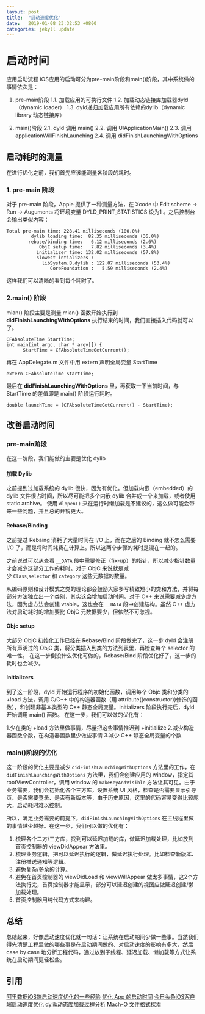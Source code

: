 ```yaml
---
layout: post
title:  "启动速度优化"
date:   2019-01-08 23:32:53 +0800
categories: jekyll update
---
```



# 启动时间
应用启动流程
iOS应用的启动可分为pre-main阶段和main()阶段，其中系统做的事情依次是：
1. pre-main阶段
1.1. 加载应用的可执行文件
1.2. 加载动态链接库加载器dyld（dynamic loader）
1.3. dyld递归加载应用所有依赖的dylib（dynamic library 动态链接库）

1. main()阶段
2.1. dyld 调用 main() 
2.2. 调用 UIApplicationMain() 
2.3. 调用 applicationWillFinishLaunching
2.4. 调用 didFinishLaunchingWithOptions

## 启动耗时的测量

在进行优化之前，我们首先应该能测量各阶段的耗时。

### 1. pre-main 阶段

对于 pre-main 阶段，Apple 提供了一种测量方法，在 Xcode 中 Edit scheme -> Run -> Auguments 将环境变量 DYLD_PRINT_STATISTICS 设为1 。之后控制台会输出类似内容：

```
Total pre-main time: 228.41 milliseconds (100.0%)
         dylib loading time:  82.35 milliseconds (36.0%)
        rebase/binding time:   6.12 milliseconds (2.6%)
            ObjC setup time:   7.82 milliseconds (3.4%)
           initializer time: 132.02 milliseconds (57.8%)
           slowest intializers :
             libSystem.B.dylib : 122.07 milliseconds (53.4%)
                CoreFoundation :   5.59 milliseconds (2.4%)
```

这样我们可以清晰的看到每个耗时了。

### 2.main() 阶段

mian() 阶段主要是测量 mian() 函数开始执行到 **didFinishLaunchingWithOptions** 执行结束的时间，我们直接插入代码就可以了。

```
CFAbsoluteTime StartTime;
int main(int argc, char * argv[]) {
      StartTime = CFAbsoluteTimeGetCurrent();
```

再在 AppDelegate.m 文件中用 extern 声明全局变量 StartTime

```
extern CFAbsoluteTime StartTime;
```
最后在 **didFinishLaunchingWithOptions** 里，再获取一下当前时间，与 StartTime 的差值即是 main() 阶段运行耗时。
```
double launchTime = (CFAbsoluteTimeGetCurrent() - StartTime);
```

## 改善启动时间

### pre-main阶段

在这一阶段，我们能做的主要是优化 dylib

#### 加载 Dylib

之前提到过加载系统的 dylib 很快，因为有优化。但加载内嵌（embedded）的 dylib 文件很占时间，所以尽可能把多个内嵌 dylib 合并成一个来加载，或者使用 static archive。
使用 `dlopen()` 来在运行时懒加载是不建议的，这么做可能会带来一些问题，并且总的开销更大。

#### Rebase/Binding

之前提过 Rebaing 消耗了大量时间在 I/O 上，而在之后的 Binding 就不怎么需要 I/O 了，而是将时间耗费在计算上。所以这两个步骤的耗时是混在一起的。

之前说过可以从查看 `__DATA` 段中需要修正（fix-up）的指针，所以减少指针数量才会减少这部分工作的耗时。对于 ObjC 来说就是减少 `Class`,`selector` 和 `category` 这些元数据的数量。

从编码原则和设计模式之类的理论都会鼓励大家多写精致短小的类和方法，并将每部分方法独立出一个类别，其实这会增加启动时间。对于 C++ 来说需要减少虚方法，因为虚方法会创建 vtable，这也会在 `__DATA` 段中创建结构。虽然 C++ 虚方法对启动耗时的增加要比 ObjC 元数据要少，但依然不可忽视。

#### Objc setup

大部分 ObjC 初始化工作已经在 Rebase/Bind 阶段做完了，这一步 dyld 会注册所有声明过的 ObjC 类，将分类插入到类的方法列表里，再检查每个 selector 的唯一性。
在这一步倒没什么优化可做的，Rebase/Bind 阶段优化好了，这一步的耗时也会减少。

#### Initializers
到了这一阶段，dyld 开始运行程序的初始化函数，调用每个 Objc 类和分类的 +load 方法，调用 C/C++ 中的构造器函数（用 attribute((constructor))修饰的函数），和创建非基本类型的 C++ 静态全局变量。Initializers 阶段执行完后，dyld 开始调用 main() 函数。
在这一步，我们可以做的优化有：

1.少在类的 +load 方法里做事情，尽量把这些事情推迟到 +initiailize
2.减少构造器函数个数，在构造器函数里少做些事情
3.减少 C++ 静态全局变量的个数

### main()阶段的优化
这一阶段的优化主要是减少 `didFinishLaunchingWithOptions` 方法里的工作，在 `didFinishLaunchingWithOptions` 方法里，我们会创建应用的 window，指定其 rootViewController，调用 window 的 `makeKeyAndVisible` 方法让其可见。由于业务需要，我们会初始化各个三方库，设置系统 UI 风格，检查是否需要显示引导页、是否需要登录、是否有新版本等，由于历史原因，这里的代码容易变得比较庞大，启动耗时难以控制。

所以，满足业务需要的前提下，`didFinishLaunchingWithOptions` 在主线程里做的事情越少越好。在这一步，我们可以做的优化有：

1. 梳理各个二方/三方库，找到可以延迟加载的库，做延迟加载处理，比如放到首页控制器的 viewDidAppear 方法里。
2. 梳理业务逻辑，把可以延迟执行的逻辑，做延迟执行处理。比如检查新版本、注册推送通知等逻辑。
3. 避免复杂/多余的计算。
4. 避免在首页控制器的 viewDidLoad 和 viewWillAppear 做太多事情，这2个方法执行完，首页控制器才能显示，部分可以延迟创建的视图应做延迟创建/懒加载处理。
5. 首页控制器用纯代码方式来构建。

## 总结

总结起来，好像启动速度优化就一句话：让系统在启动期间少做一些事。当然我们得先清楚工程里做的哪些事是在启动期间做的、对启动速度的影响有多大，然后 case by case 地分析工程代码，通过放到子线程、延迟加载、懒加载等方式让系统在启动期间更轻松些。

## 引用


[阿里数据iOS端启动速度优化的一些经验](https://www.jianshu.com/p/f29b59f4c2b9)
[优化 App 的启动时间](http://yulingtianxia.com/blog/2016/10/30/Optimizing-App-Startup-Time/#%E6%94%B9%E5%96%84%E5%90%AF%E5%8A%A8%E6%97%B6%E9%97%B4) 
[今日头条iOS客户端启动速度优化](https://techblog.toutiao.com/2017/01/17/iosspeed/)
[dylib动态库加载过程分析](https://feicong.github.io/2017/01/14/dylib/index.html)
[Mach-O 文件格式探索](https://www.desgard.com/iosre-1/)